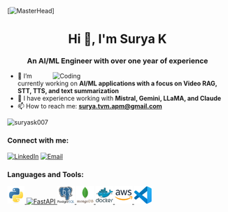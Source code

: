 [![MasterHead](https://cdn.dribbble.com/users/50886/screenshots/2710024/coding.gif)]  
<h1 align="center">Hi 👋, I'm Surya K</h1>  
<h3 align="center">An AI/ML Engineer with over one year of experience</h3>  

<img align="right" alt="Coding" width="400" src="https://media4.giphy.com/media/qgQUggAC3Pfv687qPC/giphy.gif?cid=ecf05e47oi6ggx0w92taky2ilso2m6erizyeqtcliw9ennws&rid=giphy.gif&ct=g">  

- 🔭 I’m currently working on **AI/ML applications with a focus on Video RAG, STT, TTS, and text summarization**  
- 🤖 I have experience working with **Mistral, Gemini, LLaMA, and Claude**  
- 📫 How to reach me: **surya.tvm.apm@gmail.com**  

<p align="left">  
  <img src="https://komarev.com/ghpvc/?username=suryask007&label=Profile%20views&color=0e75b6&style=flat" alt="suryask007" />  
</p>  

<h3 align="left">Connect with me:</h3>  
<p align="left">  
  <a href="https://www.linkedin.com/in/surya-k-488ba7214/" target="_blank"><img align="center" src="https://cdn.jsdelivr.net/npm/simple-icons@v3/icons/linkedin.svg" alt="LinkedIn" height="30" width="40" /></a>  
  <a href="mailto:surya.tvm.apm@gmail.com"><img align="center" src="https://cdn.jsdelivr.net/npm/simple-icons@v3/icons/gmail.svg" alt="Email" height="30" width="40" /></a>  
</p>  

<h3 align="left">Languages and Tools:</h3>  
<p align="left">  
  <a href="https://www.python.org" target="_blank" rel="noreferrer">  
    <img src="https://raw.githubusercontent.com/devicons/devicon/master/icons/python/python-original.svg" alt="Python" width="40" height="40"/>  
  </a>  
  <a href="https://fastapi.tiangolo.com/" target="_blank" rel="noreferrer">  
    <img src="https://cdn.worldvectorlogo.com/logos/fastapi.svg" alt="FastAPI" width="40" height="40"/>  
  </a>  
  <a href="https://www.postgresql.org/" target="_blank" rel="noreferrer">  
    <img src="https://raw.githubusercontent.com/devicons/devicon/master/icons/postgresql/postgresql-original-wordmark.svg" alt="PostgreSQL" width="40" height="40"/>  
  </a>  
  <a href="https://www.mongodb.com/" target="_blank" rel="noreferrer">  
    <img src="https://raw.githubusercontent.com/devicons/devicon/master/icons/mongodb/mongodb-original-wordmark.svg" alt="MongoDB" width="40" height="40"/>  
  </a>  
  <a href="https://www.docker.com/" target="_blank" rel="noreferrer">  
    <img src="https://raw.githubusercontent.com/devicons/devicon/master/icons/docker/docker-original-wordmark.svg" alt="Docker" width="40" height="40"/>  
  </a>  
  <a href="https://aws.amazon.com/" target="_blank" rel="noreferrer">  
    <img src="https://raw.githubusercontent.com/devicons/devicon/master/icons/amazonwebservices/amazonwebservices-original-wordmark.svg" alt="AWS" width="40" height="40"/>  
  </a>  
  <a href="https://code.visualstudio.com/" target="_blank" rel="noreferrer">  
    <img src="https://raw.githubusercontent.com/devicons/devicon/master/icons/vscode/vscode-original.svg" alt="VS Code" width="40" height="40"/>  
  </a>  

</p>  
